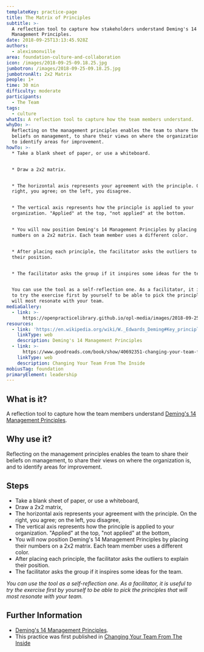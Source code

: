 ```yaml
---
templateKey: practice-page
title: The Matrix of Principles
subtitle: >-
  A reflection tool to capture how stakeholders understand Deming's 14
  Management Principles.
date: 2018-09-25T13:13:45.928Z
authors:
  - alexismonville
area: foundation-culture-and-collaboration
icon: /images/2018-09-25-09.18.25.jpg
jumbotron: /images/2018-09-25-09.18.25.jpg
jumbotronAlt: 2x2 Matrix
people: 1+
time: 30 min
difficulty: moderate
participants:
  - The Team
tags:
  - culture
whatIs: A reflection tool to capture how the team members understand.
whyDo: >-
  Reflecting on the management principles enables the team to share their
  beliefs on management, to share their views on where the organization is, and
  to identify areas for improvement.
howTo: >-
  * Take a blank sheet of paper, or use a whiteboard.


  * Draw a 2x2 matrix.


  * The horizontal axis represents your agreement with the principle. On the
  right, you agree; on the left, you disagree.


  * The vertical axis represents how the principle is applied to your
  organization. "Applied" at the top, "not applied" at the bottom.


  * You will now position Deming's 14 Management Principles by placing their
  numbers on a 2x2 matrix. Each team member uses a different color.


  * After placing each principle, the facilitator asks the outliers to explain
  their position.


  * The facilitator asks the group if it inspires some ideas for the team.


  You can use the tool as a self-reflection one. As a facilitator, it is useful
  to try the exercise first by yourself to be able to pick the principles that
  will most resonate with your team.
mediaGallery:
  - link: >-
      https://openpracticelibrary.github.io/opl-media/images/2018-09-25-09.18.25.jpg
resources:
  - link: 'https://en.wikipedia.org/wiki/W._Edwards_Deming#Key_principles'
    linkType: web
    description: Deming's 14 Management Principles
  - link: >-
      https://www.goodreads.com/book/show/40692351-changing-your-team-from-the-inside
    linkType: web
    description: Changing Your Team From The Inside
mobiusTag: foundation
primaryElement: leadership
---
```

## What is it?

A reflection tool to capture how the team members understand [Deming's 14 Management Principles](https://en.wikipedia.org/wiki/W._Edwards_Deming#Key_principles).

## Why use it?

Reflecting on the management principles enables the team to share their beliefs on management, to share their views on where the organization is, and to identify areas for improvement.

## Steps

- Take a blank sheet of paper, or use a whiteboard,
- Draw a 2x2 matrix,
- The horizontal axis represents your agreement with the principle. On the right, you agree; on the left, you disagree,
- The vertical axis represents how the principle is applied to your organization. "Applied" at the top, "not applied" at the bottom,
- You will now position Deming's 14 Management Principles by placing their numbers on a 2x2 matrix. Each team member uses a different color.
- After placing each principle, the facilitator asks the outliers to explain their position.
- The facilitator asks the group if it inspires some ideas for the team.

_You can use the tool as a self-reflection one. As a facilitator, it is useful to try the exercise first by yourself to be able to pick the principles that will most resonate with your team._

## Further Information

- [Deming's 14 Management Principles](https://en.wikipedia.org/wiki/W._Edwards_Deming#Key_principles).
- This practice was first published in [Changing Your Team From The Inside](https://www.goodreads.com/book/show/40692351-changing-your-team-from-the-inside)
